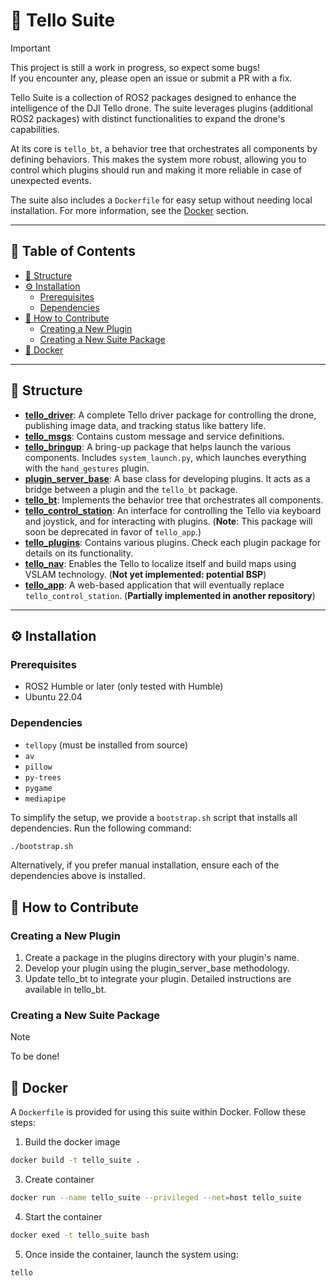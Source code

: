 # 🚁 Tello Suite

> [!IMPORTANT]
> This project is still a work in progress, so expect some bugs!  
> If you encounter any, please open an issue or submit a PR with a fix.

Tello Suite is a collection of ROS2 packages designed to enhance the intelligence of the DJI Tello drone. The suite leverages plugins (additional ROS2 packages) with distinct functionalities to expand the drone's capabilities.

At its core is `tello_bt`, a behavior tree that orchestrates all components by defining behaviors. This makes the system more robust, allowing you to control which plugins should run and making it more reliable in case of unexpected events.

The suite also includes a `Dockerfile` for easy setup without needing local installation. For more information, see the [Docker](#whale-docker) section.

---

## 📑 Table of Contents
- [🔧 Structure](#structure)
- [⚙️ Installation](#installation)
  - [Prerequisites](#prerequisites)
  - [Dependencies](#dependencies)
- [🤝 How to Contribute](#how-to-contribute)
  - [Creating a New Plugin](#creating-a-new-plugin)
  - [Creating a New Suite Package](#creating-a-new-suite-package)
- [🐋 Docker](#docker)

---

## 🔧 Structure <a id="structure"></a>

- **[tello_driver](./tello_driver)**: A complete Tello driver package for controlling the drone, publishing image data, and tracking status like battery life.
- **[tello_msgs](./tello_msgs)**: Contains custom message and service definitions.
- **[tello_bringup](./tello_bringup)**: A bring-up package that helps launch the various components. Includes `system_launch.py`, which launches everything with the `hand_gestures` plugin.
- **[plugin_server_base](./plugin_server_base)**: A base class for developing plugins. It acts as a bridge between a plugin and the `tello_bt` package.
- **[tello_bt](./tello_bt)**: Implements the behavior tree that orchestrates all components.
- **[tello_control_station](./tello_control_station)**: An interface for controlling the Tello via keyboard and joystick, and for interacting with plugins. (**Note**: This package will soon be deprecated in favor of `tello_app`.)
- **[tello_plugins](./tello_plugins)**: Contains various plugins. Check each plugin package for details on its functionality.
- **[tello_nav](./tello_nav)**: Enables the Tello to localize itself and build maps using VSLAM technology. (**Not yet implemented: potential BSP**)
- **[tello_app](./tello_app)**: A web-based application that will eventually replace `tello_control_station`. (**Partially implemented in another repository**)

---

## ⚙️ Installation <a id="installation"></a>

### Prerequisites
- ROS2 Humble or later (only tested with Humble)
- Ubuntu 22.04

### Dependencies

- `tellopy` (must be installed from source)
- `av`
- `pillow`
- `py-trees`
- `pygame`
- `mediapipe`

To simplify the setup, we provide a `bootstrap.sh` script that installs all dependencies. Run the following command:

```sh
./bootstrap.sh
```

Alternatively, if you prefer manual installation, ensure each of the dependencies above is installed.

## 🤝 How to Contribute <a id="how-to-contribute"></a>
### Creating a New Plugin
1. Create a package in the plugins directory with your plugin's name.
2. Develop your plugin using the plugin_server_base methodology.
3. Update tello_bt to integrate your plugin. Detailed instructions are available in tello_bt.

### Creating a New Suite Package

> [!NOTE]
> To be done!

## 🐋 Docker <a id="docker"></a>
A `Dockerfile` is provided for using this suite within Docker. Follow these steps:

1. Build the docker image
```sh
docker build -t tello_suite .
```
3. Create container
```sh
docker run --name tello_suite --privileged --net=host tello_suite
```
4. Start the container
```sh
docker exed -t tello_suite bash
```
5. Once inside the container, launch the system using:
```sh
tello
```
